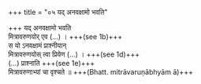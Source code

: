 +++
title = "०५ यद् अनवक्षामो भवति"

+++
यद् अनवक्षामो भवति  
मित्रावरुणयोर् एव (…) । +++(see 1b)+++  
स यो ऽनवक्षामं प्राश्नीयान्  
मित्रावरुणयोस् त्वा प्रियेण (…) । +++(see 1d)+++  
(…) प्राश्नाति +++(see 1e)+++  
मित्रावरुणाभ्यां चा वृश्चते ॥ +++(Bhatt. mitrāvaruṇābhyām ā)+++